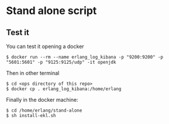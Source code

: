 Stand alone script
================


## Test it
You can test it opening a docker

~~~
$ docker run --rm --name erlang_log_kibana -p "9200:9200" -p "5601:5601" -p "9125:9125/udp" -it openjdk
~~~

Then in other terminal

~~~
$ cd <ops directory of this repo>
$ docker cp . erlang_log_kibana:/home/erlang
~~~

Finally in the docker machine:

~~~
$ cd /home/erlang/stand-alone
$ sh install-ekl.sh
~~~
